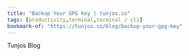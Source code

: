 ```yaml
---
title: "Backup Your GPG Key | tunjos.co"
tags: [productivity,terminal,terminal / cli]
bookmark-of: "https://tunjos.co/blog/backup-your-gpg-key"
---
```

Tunjos Blog